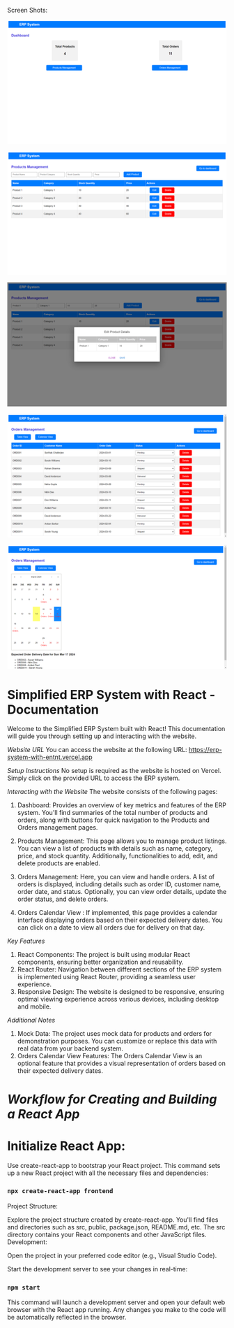 Screen Shots:

![alt text](image.png)

![alt text](image-4.png)

![alt text](image-1.png)

![alt text](image-2.png)

![alt text](image-3.png)

# Simplified ERP System with React - Documentation

Welcome to the Simplified ERP System built with React! This documentation will guide you through setting up and interacting with the website.

*Website URL*
You can access the website at the following URL: https://erp-system-with-entnt.vercel.app

*Setup Instructions*
No setup is required as the website is hosted on Vercel. Simply click on the provided URL to access the ERP system.

*Interacting with the Website*
The website consists of the following pages:

1. Dashboard: Provides an overview of key metrics and features of the ERP system. You'll find summaries of the total number of products and orders, along with buttons for quick navigation to the Products and Orders management pages.

2. Products Management: This page allows you to manage product listings. You can view a list of products with details such as name, category, price, and stock quantity. Additionally, functionalities to add, edit, and delete products are enabled.

3. Orders Management: Here, you can view and handle orders. A list of orders is displayed, including details such as order ID, customer name, order date, and status. Optionally, you can view order details, update the order status, and delete orders.

4. Orders Calendar View : If implemented, this page provides a calendar interface displaying orders based on their expected delivery dates. You can click on a date to view all orders due for delivery on that day.

*Key Features*
1. React Components: The project is built using modular React components, ensuring better organization and reusability.
2. React Router: Navigation between different sections of the ERP system is implemented using React Router, providing a seamless user experience.
3. Responsive Design: The website is designed to be responsive, ensuring optimal viewing experience across various devices, including desktop and mobile.

*Additional Notes*
1. Mock Data: The project uses mock data for products and orders for demonstration purposes. You can customize or replace this data with real data from your backend system.
2. Orders Calendar View Features: The Orders Calendar View is an optional feature that provides a visual representation of orders based on their expected delivery dates.

# *Workflow for Creating and Building a React App*

# Initialize React App:

Use create-react-app to bootstrap your React project. This command sets up a new React project with all the necessary files and dependencies:

### `npx create-react-app frontend`

Project Structure:

Explore the project structure created by create-react-app. You'll find files and directories such as src, public, package.json, README.md, etc.
The src directory contains your React components and other JavaScript files.
Development:

Open the project in your preferred code editor (e.g., Visual Studio Code).

Start the development server to see your changes in real-time:

### `npm start`

This command will launch a development server and open your default web browser with the React app running. Any changes you make to the code will be automatically reflected in the browser.